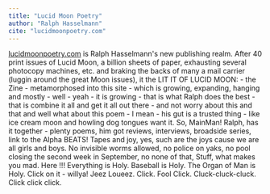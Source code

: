 ```yaml
---
title: "Lucid Moon Poetry"
author: "Ralph Hasselmann"
cite: "lucidmoonpoetry.com"
---
```


[lucidmoonpoetry.com](https://web.archive.org/web/200501/http://www.lucidmoonpoetry.com) is Ralph Hasselmann's new publishing realm. After 40 print issues of Lucid Moon, a billion sheets of paper, exhausting several photocopy machines, etc. and braking the backs of many a mail carrier (luggin around the great Moon issues), it the LIT IT OF LUCID MOON: - the Zine - metamorphosed into this site - which is growing, expanding, hanging and mostly - well - yeah - it is growing - that is what Ralph does the best - that is combine it all and get it all out there - and not worry about this and that and well what about this poem - I mean - his gut is a trusted thing - like ice cream moon and howling dog tongues want it. So, MainMan! Ralph, has it together - plenty poems, him got reviews, interviews, broadside series, link to the Alpha BEATS! Tapes and joy, yes, such are the joys cause we are all girls and boys. No invisible worms allowed, no police on yaks, no pool closing the second week in September, no none of that, Stuff, what makes you mad. Here !!! Everything is Holy. Baseball is Holy. The Organ of Man is Holy. Click on it - willya! Jeez Loueez. Click. Fool Click. Cluck-cluck-cluck. Click click click.
